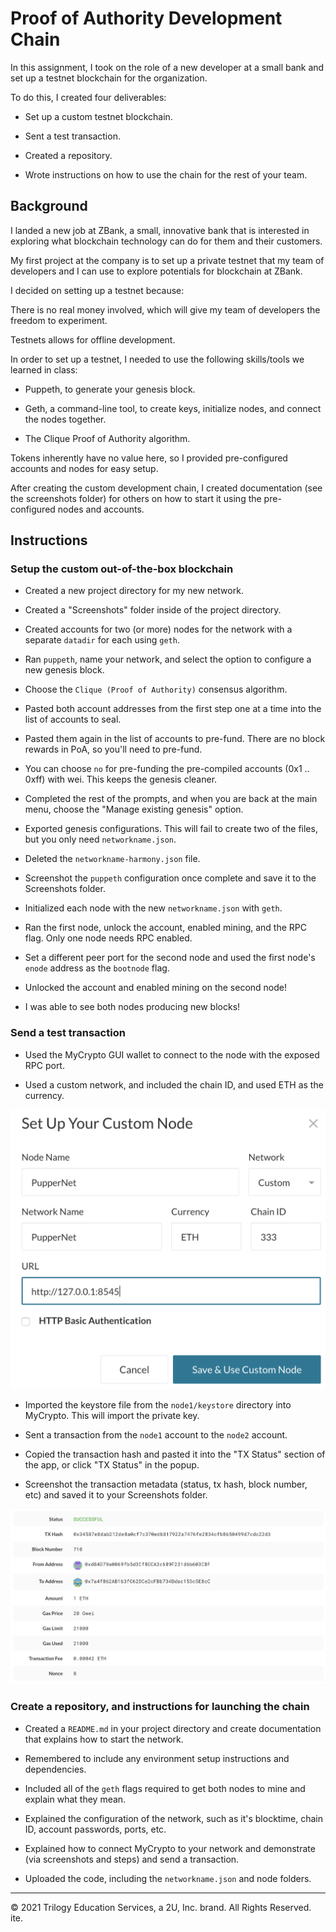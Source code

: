 # Proof of Authority Development Chain

In this assignment, I took on the role of a new developer at a small bank and set up a testnet blockchain for the organization.

To do this, I created four deliverables:

* Set up a custom testnet blockchain.

* Sent a test transaction.

* Created a repository.

* Wrote instructions on how to use the chain for the rest of your team.

## Background

I landed a new job at ZBank, a small, innovative bank that is interested in exploring what
blockchain technology can do for them and their customers.

My first project at the company is to set up a private testnet that my team of developers
and I can use to explore potentials for blockchain at ZBank.

I decided on setting up a testnet because:

There is no real money involved, which will give my team of developers the freedom to experiment.

Testnets allows for offline development.

In order to set up a testnet, I needed to use the following skills/tools we learned in class:

* Puppeth, to generate your genesis block.

* Geth, a command-line tool, to create keys, initialize nodes, and connect the nodes together.

* The Clique Proof of Authority algorithm.

Tokens inherently have no value here, so I provided pre-configured accounts and nodes for easy setup.

After creating the custom development chain, I created documentation (see the screenshots folder) for others on how to start it using the pre-configured nodes and accounts. 

## Instructions

### Setup the custom out-of-the-box blockchain

* Created a new project directory for my new network. 

* Created a "Screenshots" folder inside of the project directory.

* Created accounts for two (or more) nodes for the network with a separate `datadir` for each using `geth`.

* Ran `puppeth`, name your network, and select the option to configure a new genesis block.

* Choose the `Clique (Proof of Authority)` consensus algorithm.

* Pasted both account addresses from the first step one at a time into the list of accounts to seal.

* Pasted them again in the list of accounts to pre-fund. There are no block rewards in PoA, so you'll need to pre-fund.

* You can choose `no` for pre-funding the pre-compiled accounts (0x1 .. 0xff) with wei. This keeps the genesis cleaner.

* Completed the rest of the prompts, and when you are back at the main menu, choose the "Manage existing genesis" option.

* Exported genesis configurations. This will fail to create two of the files, but you only need `networkname.json`.

* Deleted the `networkname-harmony.json` file.

* Screenshot the `puppeth` configuration once complete and save it to the Screenshots folder.

* Initialized each node with the new `networkname.json` with `geth`.

* Ran the first node, unlock the account, enabled mining, and the RPC flag. Only one node needs RPC enabled.

* Set a different peer port for the second node and used the first node's `enode` address as the `bootnode` flag.

* Unlocked the account and enabled mining on the second node!

* I was able to see both nodes producing new blocks!

### Send a test transaction

* Used the MyCrypto GUI wallet to connect to the node with the exposed RPC port.

* Used a custom network, and included the chain ID, and used ETH as the currency.

![custom-node](Images/custom-node.png)

* Imported the keystore file from the `node1/keystore` directory into MyCrypto. This will import the private key.

* Sent a transaction from the `node1` account to the `node2` account.

* Copied the transaction hash and pasted it into the "TX Status" section of the app, or click "TX Status" in the popup.

* Screenshot the transaction metadata (status, tx hash, block number, etc) and saved it to your Screenshots folder.

![transaction-success](Images/transaction-success.png)

### Create a repository, and instructions for launching the chain

* Created a `README.md` in your project directory and create documentation that explains how to start the network.

* Remembered to include any environment setup instructions and dependencies.

* Included all of the `geth` flags required to get both nodes to mine and explain what they mean.

* Explained the configuration of the network, such as it's blocktime, chain ID, account passwords, ports, etc.

* Explained how to connect MyCrypto to your network and demonstrate (via screenshots and steps) and send a transaction.

* Uploaded the code, including the `networkname.json` and node folders.

---
© 2021 Trilogy Education Services, a 2U, Inc. brand. All Rights Reserved.
ite. 